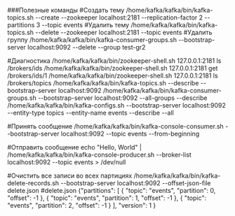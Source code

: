 ###Полезные команды
#Создать тему
/home/kafka/kafka/bin/kafka-topics.sh --create --zookeeper localhost:2181 --replication-factor 2 --partitions 3 --topic events
#Удалить тему
/home/kafka/kafka/bin/kafka-topics.sh --delete --zookeeper localhost:2181 --topic events
#Удалить группу
/home/kafka/kafka/bin/kafka-consumer-groups.sh --bootstrap-server localhost:9092 --delete --group test-gr2

#Диагностика
/home/kafka/kafka/bin/zookeeper-shell.sh 127.0.0.1:2181 ls /brokers/ids
/home/kafka/kafka/bin/zookeeper-shell.sh 127.0.0.1:2181 get /brokers/ids/1
/home/kafka/kafka/bin/zookeeper-shell.sh 127.0.0.1:2181 ls /brokers/topics
/home/kafka/kafka/bin/kafka-topics.sh --describe --bootstrap-server localhost:9092
/home/kafka/kafka/bin/kafka-consumer-groups.sh --bootstrap-server localhost:9092 --all-groups --describe
/home/kafka/kafka/bin/kafka-configs.sh --bootstrap-server localhost:9092 --entity-type topics --entity-name events --describe --all

#Принять сообщение
/home/kafka/kafka/bin/kafka-console-consumer.sh --bootstrap-server localhost:9092 --topic events --from-beginning

#Отправить сообщение
echo "Hello, World" | /home/kafka/kafka/bin/kafka-console-producer.sh --broker-list localhost:9092 --topic events > /dev/null


#Очистить все записи во всех партициях
/home/kafka/kafka/bin/kafka-delete-records.sh --bootstrap-server localhost:9092 --offset-json-file delete.json
#delete.json
{"partitions": [ 
    { "topic": "events", "partition": 0, "offset": -1 },
    { "topic": "events", "partition": 1, "offset": -1 },
    { "topic": "events", "partition": 2, "offset": -1 } ], "version": 1 }